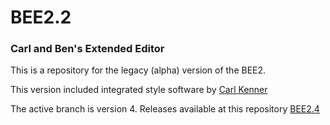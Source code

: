 # BEE2.2

### Carl and Ben's Extended Editor

This is a repository for the legacy (alpha) version of the BEE2.

This version included integrated style software by [Carl Kenner](https://github.com/CarlKenner)



The active branch is version 4.
Releases available at this repository [BEE2.4](https://github.com/BEEmod/BEE2.4)

